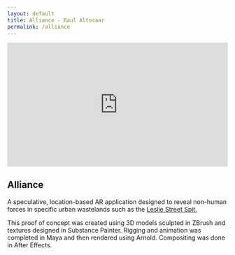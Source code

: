 ```yaml
---
layout: default
title: Alliance - Raul Altosaar
permalink: /alliance
---
```


<div class="project">

<html>

<div style="padding:56.25% 0 0 0;position:relative;" class="media"><iframe src="https://player.vimeo.com/video/302964429?title=0&byline=0&portrait=0" style="position:absolute;top:0;left:0;width:100%;height:100%;" frameborder="0" webkitallowfullscreen mozallowfullscreen allowfullscreen></iframe></div><script src="https://player.vimeo.com/api/player.js"></script>

</html>

## Alliance ## 

A speculative, location-based AR application designed to reveal non-human forces in specific urban wastelands such as the <a href="https://goo.gl/maps/Wr7pGXvaZhU8FgN86" target="_blank">Leslie Street Spit.</a> 

This proof of concept was created using 3D models sculpted in ZBrush and textures designed in Substance Painter. Rigging and animation was completed in Maya and then rendered using Arnold. Compositing was done in After Effects.

</div>